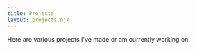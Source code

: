 ```yaml
---
title: Projects
layout: projects.njk
---
```


Here are various projects I've made or am currently working on.
